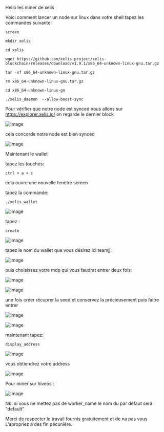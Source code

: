 Hello les miner de xelis

Voici comment lancer un node sur linux dans votre shell tapez les commandes suivante:

`screen`

`mkdir xelis`

`cd xelis`

`wget https://github.com/xelis-project/xelis-blockchain/releases/download/v1.9.1/x86_64-unknown-linux-gnu.tar.gz`

`tar -xf x86_64-unknown-linux-gnu.tar.gz`

`rm x86_64-unknown-linux-gnu.tar.gz`

`cd x86_64-unknown-linux-gn`

`./xelis_daemon  --allow-boost-sync`


Pour vérifier que notre node est synced nous allons sur https://explorer.xelis.io/ on regarde le dernier block 

![image](https://github.com/JJ-miner/xelis/assets/167770964/92983b4f-ef56-417f-8bb7-57f326dc0b42)




cela concorde notre node est bien synced 



![image](https://github.com/JJ-miner/xelis/assets/167770964/165249c4-b06f-4dee-a4fc-937791ea0e06)


Maintenant le wallet

tapez les touches:

`ctrl + a + c`

cela ouvre une nouvelle fenètre screen

tapez la commande:

`./xelis_wallet`


![image](https://github.com/JJ-miner/xelis/assets/167770964/4dab90ad-ed44-4d2b-ab16-c4d79a419f22)


tapez :

`create`


![image](https://github.com/JJ-miner/xelis/assets/167770964/478e2433-7779-4294-a923-db1efdfe59c7)


tapez le nom du wallet que vous désirez ici teamjj:


![image](https://github.com/JJ-miner/xelis/assets/167770964/e2ed3876-4933-431e-850b-c6bc4716b17d)


puis choisissez votre mdp qui vous faudrat entrer deux fois:


![image](https://github.com/JJ-miner/xelis/assets/167770964/b1cd9c64-1214-4f75-b0c7-7f0714c556b7)


![image](https://github.com/JJ-miner/xelis/assets/167770964/2b553e7c-4e79-4d5a-a142-3d1ce0320543)


une fois créer récuprer la seed et conservez la précieusement puis faitre entrer


![image](https://github.com/JJ-miner/xelis/assets/167770964/c0651825-3a11-47ab-84e5-6ec557040d7a)


![image](https://github.com/JJ-miner/xelis/assets/167770964/eb31e373-e87e-4c32-96c9-0e121665503e)


maintenant tapez:

`display_address`


![image](https://github.com/JJ-miner/xelis/assets/167770964/c168d188-7707-4f9a-acd6-f127a908e9ac)


vous obtiendrez votre address 


![image](https://github.com/JJ-miner/xelis/assets/167770964/4b809607-9566-4e78-901a-2999ddf00a74)


Pour miner sur hiveos :


![image](https://github.com/JJ-miner/xelis/assets/167770964/9328cee6-8e3b-4e73-93ba-b026fd93db5b)


Nb: si vous ne mettez pas de worker_name le nom du par défaut sera "default"

Merci de respecter le travail fournis gratuitement et de na pas vous L'apropriez a des fin pécunière.
